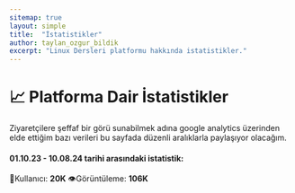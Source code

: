 ```yaml
---
sitemap: true
layout: simple
title:  "İstatistikler"
author: taylan_ozgur_bildik
excerpt: "Linux Dersleri platformu hakkında istatistikler."
---
```



<h1 class="text-primary">📈 Platforma Dair İstatistikler</h1>
Ziyaretçilere şeffaf bir görü sunabilmek adına google analytics üzerinden elde ettiğim bazı verileri bu sayfada düzenli aralıklarla paylaşıyor olacağım.


<h4 class="text-primary"> 01.10.23 - 10.08.24 tarihi arasındaki istatistik:</h4>

<p class="mavi"> 🐧Kullanıcı: <strong class="text-primary">20K</strong> 👁️Görüntüleme: <strong class="text-primary">106K</strong> </p>


